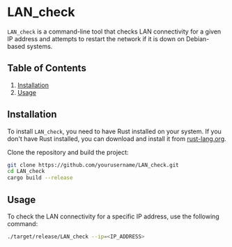 # LAN_check

`LAN_check` is a command-line tool that checks LAN connectivity for a given IP address and attempts to restart the network if it is down on Debian-based systems.

## Table of Contents

1. [Installation](#installation)
2. [Usage](#usage)

## Installation

To install `LAN_check`, you need to have Rust installed on your system. If you don't have Rust installed, you can download and install it from [rust-lang.org](https://www.rust-lang.org/).

Clone the repository and build the project:

```sh
git clone https://github.com/yourusername/LAN_check.git
cd LAN_check
cargo build --release
```
## Usage

To check the LAN connectivity for a specific IP address, use the following command:
```sh
./target/release/LAN_check --ip=<IP_ADDRESS>
```
